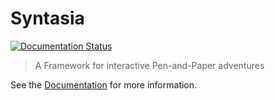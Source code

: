 # Syntasia

[![Documentation Status](https://readthedocs.org/projects/syntasia/badge/?version=latest)](https://syntasia.readthedocs.io/en/latest/?badge=latest)


> A Framework for interactive Pen-and-Paper adventures

See the [Documentation](https://syntasia.readthedocs.io/en/latest/) for more information.